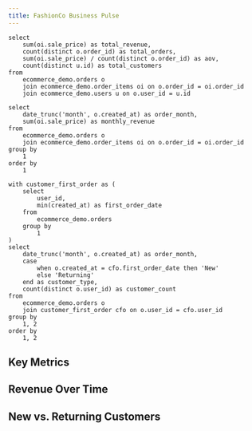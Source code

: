 ```yaml
---
title: FashionCo Business Pulse
---
```


```kpis
select
    sum(oi.sale_price) as total_revenue,
    count(distinct o.order_id) as total_orders,
    sum(oi.sale_price) / count(distinct o.order_id) as aov,
    count(distinct u.id) as total_customers
from
    ecommerce_demo.orders o
    join ecommerce_demo.order_items oi on o.order_id = oi.order_id
    join ecommerce_demo.users u on o.user_id = u.id
```

```revenue_by_month
select
    date_trunc('month', o.created_at) as order_month,
    sum(oi.sale_price) as monthly_revenue
from
    ecommerce_demo.orders o
    join ecommerce_demo.order_items oi on o.order_id = oi.order_id
group by
    1
order by
    1
```

```customer_status
with customer_first_order as (
    select
        user_id,
        min(created_at) as first_order_date
    from
        ecommerce_demo.orders
    group by
        1
)
select
    date_trunc('month', o.created_at) as order_month,
    case
        when o.created_at = cfo.first_order_date then 'New'
        else 'Returning'
    end as customer_type,
    count(distinct o.user_id) as customer_count
from
    ecommerce_demo.orders o
    join customer_first_order cfo on o.user_id = cfo.user_id
group by
    1, 2
order by
    1, 2
```

## Key Metrics

<Grid cols=4>
<div>
<BigValue
    data={kpis}
    value=total_revenue
    fmt=usd
/>
</div>
<div>
<BigValue
    data={kpis}
    value=total_orders
/>
</div>
<div>
<BigValue
    data={kpis}
    value=aov
    fmt=usd
/>
</div>
<div>
<BigValue
    data={kpis}
    value=total_customers
/>
</div>
</Grid>

## Revenue Over Time

<LineChart
    data={revenue_by_month}
    x=order_month
    y=monthly_revenue
/>

## New vs. Returning Customers

<BarChart
    data={customer_status}
    x=order_month
    y=customer_count
    series=customer_type
/>
